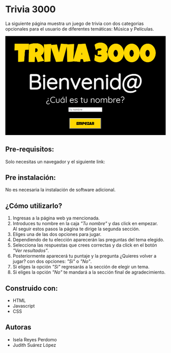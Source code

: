 ﻿# Trivia 3000
 
 La siguiente página muestra un juego de trivia con dos categorias opcionales para el usuario de diferentes temáticas: Música y Películas.   
 
<img src="https://github.com/IselaReyesPerdomo94/Trivia-3000/blob/master/trivia3000.png">

<h2>Pre-requisitos:</h2>

Solo necesitas un navegador y el siguiente link:

<h2>Pre instalación:</h2>
No es necesaria la instalación de software adicional.

<h2>¿Cómo utilizarlo?</h2>
<ol>
 <li>Ingresas a la página web ya mencionada.</li>
 <li>Introduces tu nombre en la caja <em>"Tu nombre"</em> y das click en empezar.</li>
  Al seguir estos pasos la página te dirige la segunda sección.
 <li>Eliges una de las dos opciones para jugar.</li>
 <li>Dependiendo de tu elección aparecerán las preguntas del tema elegido.</li>
 <li>Selecciona las respuestas que crees correctas y da click en el botón <em>"Ver resultados"</em>.</li>
 <li>Posteriormente aparecerá tu puntaje y la pregunta ¿Quieres volver a jugar? con dos opciones: <em>"Si"</em> o <em>"No"</em>.</li>
 <li>Si eliges la opción <em>"Si"</em> regresarás a la sección de elegir un tema.</li>
 <li>Si eliges la opción <em>"No"</em> te mandará a la sección final de agradecimiento.</li>
 </ol>

<h2>Construido con:</h2>

<ul>
 <li>HTML</li>
 <li>Javascript</li>
 <li>CSS</li>
 </ul>
 
 <h2>Autoras</h2>
  <ul>
   <li>Isela Reyes Perdomo</li>
   <li>Judith Suárez López</li>
 </ul>
 
 
